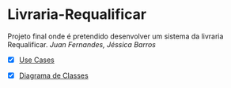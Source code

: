 # Livraria-Requalificar

Projeto final onde é pretendido desenvolver um sistema da livraria Requalificar.
*Juan Fernandes, Jéssica Barros*


- [x] [Use Cases](https://github.com/JuanFernandes99/Livraria-Requalificar/blob/main/UseCases.md)
- [x] [Diagrama de Classes](https://github.com/JuanFernandes99/Livraria-Requalificar/blob/main/Diagrama%20de%20classes.md)

